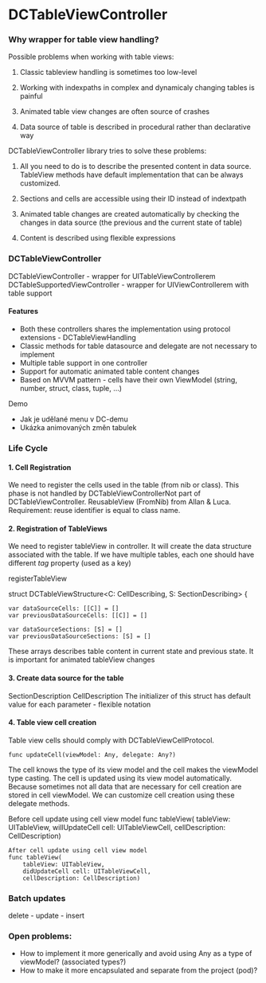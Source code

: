 # DCTableViewController

### Why wrapper for table view handling?
Possible problems when working with table views:

1. Classic tableview handling is sometimes too low-level
    
2. Working with indexpaths in complex and dynamicaly changing tables is painful

3. Animated table view changes are often source of crashes
   
4. Data source of table is described in procedural rather than declarative way

DCTableViewController library tries to solve these problems:  

1. All you need to do is to describe the presented content in data source. TableView methods have default implementation that can be always customized.

2. Sections and cells are accessible using their ID instead of indextpath

3. Animated table changes are created automatically by checking the changes in data source (the previous and the current state of table)

4. Content is described using flexible expressions

### DCTableViewController

DCTableViewController - wrapper for UITableViewControllerem
DCTableSupportedViewController - wrapper for UIViewControllerem with table support

#### Features
* Both these controllers shares the implementation using protocol extensions - DCTableViewHandling
* Classic methods for table datasource and delegate are not necessary to implement
* Multiple table support in one controller
* Support for automatic animated table content changes
* Based on MVVM pattern - cells have their own ViewModel (string, number, struct, class, tuple, …)

Demo
* Jak je udělané menu v DC-demu
* Ukázka animovaných změn tabulek

### Life Cycle
#### 1. Cell Registration
We need to register the cells used in the table (from nib or class). This phase is not handled by DCTableViewControllerNot part of DCTableViewController. ReusableView (FromNib) from Allan & Luca. Requirement: reuse identifier is equal to class name. 

#### 2. Registration of TableViews 
We need to register tableView in controller. It will create the data structure associated with the table. If we have multiple tables, each one should have different *tag* property (used as a key)

registerTableView

struct DCTableViewStructure<C: CellDescribing, S: SectionDescribing> {

    var dataSourceCells: [[C]] = []
    var previousDataSourceCells: [[C]] = []

    var dataSourceSections: [S] = []
    var previousDataSourceSections: [S] = []

These arrays describes table content in current state and previous state. It is important for animated tableView changes

#### 3. Create data source for the table
SectionDescription
CellDescription
The initializer of this struct has default value for each parameter - flexible notation

#### 4. Table view cell creation
Table view cells should comply with DCTableViewCellProtocol.

```func updateCell(viewModel: Any, delegate: Any?)```

The cell knows the type of its view model and the cell makes the viewModel type casting. The cell is updated using its view model automatically.
Because sometimes not all data that are necessary for cell creation are stored in cell viewModel. We can customize cell creation using these delegate methods. 

  Before cell update using cell view model
  func tableView(
        tableView: UITableView,
        willUpdateCell cell: UITableViewCell,
        cellDescription: CellDescription)

    After cell update using cell view model
    func tableView(
        tableView: UITableView,
        didUpdateCell cell: UITableViewCell,
        cellDescription: CellDescription)

### Batch updates
delete - update - insert

### Open problems:
* How to implement it more generically and avoid using Any as a type of viewModel? (associated types?)
* How to make it more encapsulated and separate from the project (pod)?
  